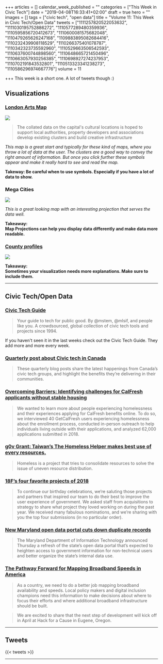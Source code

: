 +++
articles = []
calendar_week_published = ""
categories = ["This Week in Civic Tech"]
date = "2019-04-08T16:33:41+02:00"
draft = true
hero = ""
images = []
tags = ["civic tech", "open data"]
title = "Volume 11: This Week in Civic Tech/Open Data"
tweets = ["1111257820522053632", "1111030195752886272", "1110577289480359936", "1110595856720412673", "1110600081575682048", "1110479265626247168", "1109883895082684416", "1110232439908118529", "1110266375401078787", "1110342323735592960", "1110529663506542593", "1110637600744898560", "1110648665721450496", "1110663057930256385", "1110698927274237953", "1110702191843532801", "1110513323341238273", "1110586296974667776"]
volume = 11

+++
This week is a short one. A lot of tweets though :) 

## Visualizations

### [London Arts Map](https://maps.london.gov.uk/cim/index.html)

![](https://res.cloudinary.com/civicvision/image/upload/v1554183582/TWICT/Volume%2011/london-arts-map.png)

> The collated data on the capital's cultural locations is hoped to support local authorities, property developers and associations develop existing clusters and build creative infrastructure

_This map is a great start and typically for these kind of maps, where you throw a lot of data at the user. The clusters are a good way to convey the right amount of information. But once you click further these symbols appear and make it really hard to see and read the map._

**Takeway: Be careful when to use symbols. Especially if you have a lot of data to show.**

### Mega Cities

![](https://res.cloudinary.com/civicvision/image/upload/v1554182333/TWICT/Volume%2011/megacities.png)

_This is a great looking map with an interesting projection that serves the data well._

**Takeaway:   
Map Projections can help you display data differently and make data more readable.**

### [County profiles](https://ce.naco.org/)

![](https://res.cloudinary.com/civicvision/image/upload/v1554183185/TWICT/Volume%2011/county-profiles.png)

**Takeaway:   
Sometimes your visualization needs more explanations. Make sure to include them.**

<hr />

## Civic Tech/Open Data

### [Civic Tech Guide](https://civictech.guide/)

> Your guide to tech for public good. By @mstem, @mlsif, and people like you. A crowdsourced, global collection of civic tech tools and projects since 1994.

If you haven't seen it in the last weeks check out the Civic Tech Guide. They add more and more every week.

### [Quarterly post about Civic tech in Canada](https://medium.com/code-for-canada/civic-tech-in-canada-q1-2019-2ba172f493ec)

> These quarterly blog posts share the latest happenings from Canada’s civic tech groups, and highlight the benefits they’re delivering in their communities.

### [Overcoming Barriers: Identifying challenges for CalFresh applicants without stable housing](https://medium.com/code-for-america/overcoming-barriers-identifying-challenges-for-calfresh-applicants-without-stable-housing-9b18bb98952f)

> We wanted to learn more about people experiencing homelessness and their experiences applying for CalFresh benefits online. To do so, we interviewed 40 GetCalFresh users experiencing homelessness about the enrollment process, conducted in-person outreach to help individuals living outside with their applications, and analyzed 62,000 applications submitted in 2018.

### [g0v Grant: Taiwan’s The Homeless Helper makes best use of every resources.](https://g0v.news/homelesshelper-8c7c145141be)

> Homeless is a project that tries to consolidate resources to solve the issue of uneven resource distribution.

### [18F’s four favorite projects of 2018](https://18f.gsa.gov/2019/03/22/18F-5-anniv-fav-project/)

> To continue our birthday celebrations, we’re saluting those projects and partners that inspired our team to do their best to improve the user experience of government. We asked staff from acquisitions to strategy to share what project they loved working on during the past year. We received many fabulous nominations, and we’re sharing with you the top four submissions (in no particular order).

### [New Maryland open data portal cuts down duplicate records](https://statescoop.com/new-maryland-open-data-portal-cuts-down-duplicate-records/)

> The Maryland Department of Information Technology announced Thursday a refresh of the state’s open data portal that’s expected to heighten access to government information for non-technical users and better organize the state’s internal data use.

### [The Pathway Forward for Mapping Broadband Speeds in America](https://medium.com/louisville-metro-opi2/the-pathway-forward-for-mapping-broadband-speeds-in-america-da7df35320c2)

> As a country, we need to do a better job mapping broadband availability and speeds. Local policy makers and digital inclusion champions need this information to make decisions about where to focus their efforts and where additional broadband infrastructure should be built.

> We are excited to share that the next step of development will kick off in April at Hack for a Cause in Eugene, Oregon.

<hr />

## Tweets

{{< tweets >}} <hr />